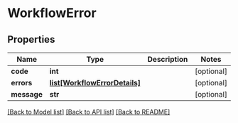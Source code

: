 # WorkflowError

## Properties
Name | Type | Description | Notes
------------ | ------------- | ------------- | -------------
**code** | **int** |  | [optional] 
**errors** | [**list[WorkflowErrorDetails]**](WorkflowErrorDetails.md) |  | [optional] 
**message** | **str** |  | [optional] 

[[Back to Model list]](../README.md#documentation-for-models) [[Back to API list]](../README.md#documentation-for-api-endpoints) [[Back to README]](../README.md)


